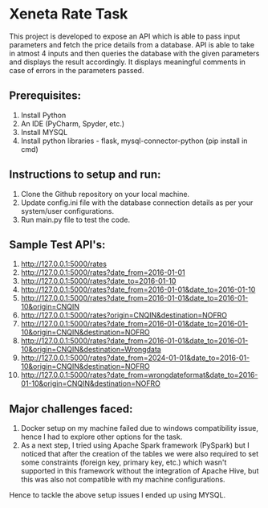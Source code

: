 # Xeneta Rate Task

This project is developed to expose an API which is able to pass input parameters and fetch the price details from a database.
API is able to take in atmost 4 inputs and then queries the database with the given parameters and displays the result accordingly.
It displays meaningful comments in case of errors in the parameters passed.

## Prerequisites:

1. Install Python
2. An IDE (PyCharm, Spyder, etc.)
3. Install MYSQL
4. Install python libraries - flask, mysql-connector-python (pip install in cmd)

## Instructions to setup and run:

1. Clone the Github repository on your local machine.
2. Update config.ini file with the database connection details as per your system/user configurations.
3. Run main.py file to test the code.


## Sample Test API's:

1. http://127.0.0.1:5000/rates
2. http://127.0.0.1:5000/rates?date_from=2016-01-01
3. http://127.0.0.1:5000/rates?date_to=2016-01-10
4. http://127.0.0.1:5000/rates?date_from=2016-01-01&date_to=2016-01-10
5. http://127.0.0.1:5000/rates?date_from=2016-01-01&date_to=2016-01-10&origin=CNQIN
6. http://127.0.0.1:5000/rates?origin=CNQIN&destination=NOFRO
7. http://127.0.0.1:5000/rates?date_from=2016-01-01&date_to=2016-01-10&origin=CNQIN&destination=NOFRO
8. http://127.0.0.1:5000/rates?date_from=2016-01-01&date_to=2016-01-10&origin=CNQIN&destination=Wrongdata
9. http://127.0.0.1:5000/rates?date_from=2024-01-01&date_to=2016-01-10&origin=CNQIN&destination=NOFRO
10. http://127.0.0.1:5000/rates?date_from=wrongdateformat&date_to=2016-01-10&origin=CNQIN&destination=NOFRO


## Major challenges faced:

1. Docker setup on my machine failed due to windows compatibility issue, hence I had to explore other options for the task.
2. As a next step, I tried using Apache Spark framework (PySpark) but I noticed that after the creation of the tables we were also required to set some constraints (foreign key, primary key, etc.) which wasn't supported in this framework without the integration of Apache Hive, but this was also not compatible with my machine configurations.

Hence to tackle the above setup issues I ended up using MYSQL.
